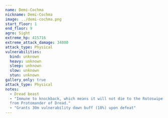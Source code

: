 ```yaml
---
name: Demi-Cochma
nickname: Demi-Cochma
image: ../demi-cochma.png
start_floor: 1
end_floor: 9
agro: Sight
extreme_hp: 415716
extreme_attack_damage: 34000
attack_type: Physical
vulnerabilities:
  bind: unknown
  heavy: unknown
  sleep: unknown
  slow: unknown
  stun: unknown
gallery_only: true
attack_type: Physical
notes:
  - Dread beast
  - "Immune to knockback, which means it will not die to the Rotoswipe ability
  from Protomander of Dread."
  - "Grants 30m vulnerability down buff (10%) upon defeat"
---
```

